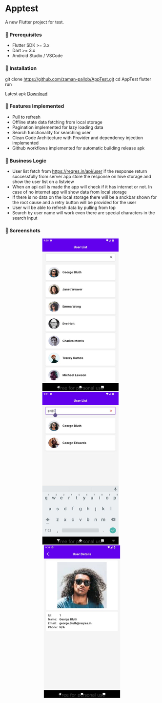 # Apptest

A new Flutter project for test.


### 📌 Prerequisites

- Flutter SDK >= 3.x
- Dart >= 3.x
- Android Studio / VSCode

### 📌 Installation    

git clone https://github.com/zaman-pallob/AppTest.git
cd AppTest
flutter run


Latest apk [Download](https://github.com/zaman-pallob/AppTest/releases/download/Release/app-release.apk)


### 📌 Features Implemented

- Pull to refresh
- Offline state data fetching from local storage
- Pagination implemented for lazy loading data
- Search functionality for searching user
- Clean Code Architecture with Provider and dependency injection implemented
- Github workflows implemented for automatic building release apk

### 📌 Business Logic
- User list fetch from https://reqres.in/api/user if the response return successfully from server app store the response on hive storage and show the user list on a listview
- When an api call is made the app will check if it has internet or not. In case of no internet app will show data from local storage
- If there is no data on the local storage there will be a snckbar shown for the root cause and a retry button will be provided for the user
- User will be able to refresh data by pulling from top
- Search by user name will  work even there are special characters in the search input

### 📸 Screenshots

<p align="center">
  <img src="screenshots/ss1.jpg" width="250"  height="500" style="margin-right: 10px;" />
  <img src="screenshots/ss2.jpg" width="250"  height="500" style="margin-right: 10px;" />
  <img src="screenshots/ss3.jpg" width="250"  height="500" />
</p>










